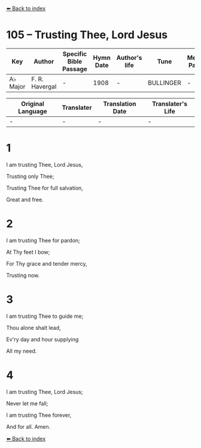 [⬅️ Back to index](../README.md)

# 105 – Trusting Thee, Lord Jesus

Key | Author   | Specific Bible Passage     |Hymn Date |Author's life |Tune |Metrical Pattern   |Composer/Source
-- | --------- | ---------------------------|----------|--------------|-----|-------------------|-------------  
A♭ Major |F. R. Havergal |- |1908 |- |BULLINGER |- |E. W. Bullinger

Original Language | Translater | Translation Date   | Translater's Life  
----------------- | --------- | --------------------|-------------     
\- |- |- |-




# 1

I am trusting Thee, Lord Jesus,

Trusting only Thee;

Trusting Thee for full salvation,

Great and free.



# 2

I am trusting Thee for pardon;

At Thy feet I bow;

For Thy grace and tender mercy,

Trusting now.



# 3

I am trusting Thee to guide me;

Thou alone shalt lead,

Ev'ry day and hour supplying

All my need.



# 4

I am trusting Thee, Lord Jesus;

Never let me fall;

I am trusting Thee forever,

And for all.  Amen.

[⬅️ Back to index](../README.md)
